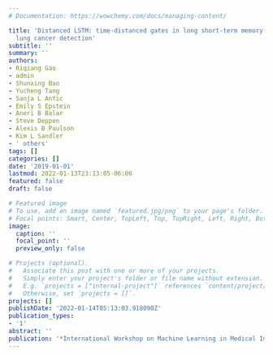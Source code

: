 ```yaml
---
# Documentation: https://wowchemy.com/docs/managing-content/

title: 'Distanced LSTM: time-distanced gates in long short-term memory models for
  lung cancer detection'
subtitle: ''
summary: ''
authors:
- Riqiang Gao
- admin
- Shunxing Bao
- Yucheng Tang
- Sanja L Antic
- Emily S Epstein
- Aneri B Balar
- Steve Deppen
- Alexis B Paulson
- Kim L Sandler
- ' others'
tags: []
categories: []
date: '2019-01-01'
lastmod: 2022-01-13T23:13:05-06:00
featured: false
draft: false

# Featured image
# To use, add an image named `featured.jpg/png` to your page's folder.
# Focal points: Smart, Center, TopLeft, Top, TopRight, Left, Right, BottomLeft, Bottom, BottomRight.
image:
  caption: ''
  focal_point: ''
  preview_only: false

# Projects (optional).
#   Associate this post with one or more of your projects.
#   Simply enter your project's folder or file name without extension.
#   E.g. `projects = ["internal-project"]` references `content/project/deep-learning/index.md`.
#   Otherwise, set `projects = []`.
projects: []
publishDate: '2022-01-14T05:13:03.918090Z'
publication_types:
- '1'
abstract: ''
publication: '*International Workshop on Machine Learning in Medical Imaging*'
---
```

